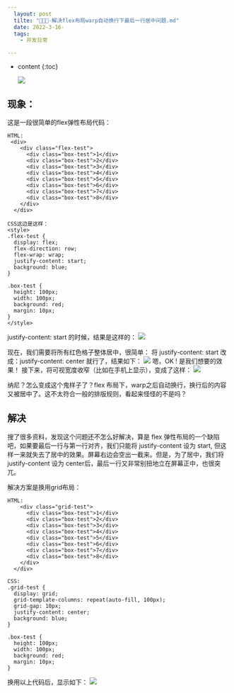 ```yaml
---
  layout: post
  tilte: "🦁🐼🦊-解决flex布局warp自动换行下最后一行居中问题.md"
  date: 2022-3-16-
  tags: 
    - 开发日常

---
```



* content
{:toc}


  ![](https://upload-images.jianshu.io/upload_images/15312191-60837754b15b426c.png?imageMogr2/auto-orient/strip%7CimageView2/2/w/1240)
## 现象：
这是一段很简单的flex弹性布局代码：
```
HTML:
 <div>
    <div class="flex-test">
      <div class="box-test">1</div>
      <div class="box-test">2</div>
      <div class="box-test">3</div>
      <div class="box-test">4</div>
      <div class="box-test">5</div>
      <div class="box-test">6</div>
      <div class="box-test">7</div>
      <div class="box-test">8</div>
    </div>
  </div>

CSS这边是这样：
<style>
.flex-test {
  display: flex;
  flex-direction: row;
  flex-wrap: wrap;
  justify-content: start;
  background: blue;
}

.box-test {
  height: 100px;
  width: 100px;
  background: red;
  margin: 10px;
}
</style>

```
justify-content: start 的时候，结果是这样的：
![](https://upload-images.jianshu.io/upload_images/15312191-6958017de3d562a5.png?imageMogr2/auto-orient/strip%7CimageView2/2/w/1240)

现在，我们需要将所有红色格子整体居中，很简单：
将 justify-content: start 改成：justify-content: center 就行了，结果如下：
![](https://upload-images.jianshu.io/upload_images/15312191-a618c42e4c444355.png?imageMogr2/auto-orient/strip%7CimageView2/2/w/1240)
嗯，OK ! 是我们想要的效果！
接下来，将可视宽度收窄（比如在手机上显示），变成了这样：
![](https://upload-images.jianshu.io/upload_images/15312191-ffae5ded5fa01849.png?imageMogr2/auto-orient/strip%7CimageView2/2/w/1240)

纳尼？怎么变成这个鬼样子了？flex 布局下，warp之后自动换行，换行后的内容又被居中了。这不太符合一般的排版规则，看起来怪怪的不是吗？
## 解决
搜了很多资料，发现这个问题还不怎么好解决，算是 flex 弹性布局的一个缺陷吧，如果要最后一行与第一行对齐，我们只能将 justify-content 设为 start, 但这样一来就失去了居中的效果。屏幕右边会空出一截来。但是，为了居中，我们将 justify-content 设为 center后，最后一行又非常别扭地立在屏幕正中，也很突兀。

解决方案是换用grid布局：
```
HTML:
    <div class="grid-test">
      <div class="box-test">1</div>
      <div class="box-test">2</div>
      <div class="box-test">3</div>
      <div class="box-test">4</div>
      <div class="box-test">5</div>
      <div class="box-test">6</div>
      <div class="box-test">7</div>
      <div class="box-test">8</div>
    </div>
  </div>

CSS:
.grid-test {
  display: grid;
  grid-template-columns: repeat(auto-fill, 100px);
  grid-gap: 10px;
  justify-content: center;
  background: blue;
}

.box-test {
  height: 100px;
  width: 100px;
  background: red;
  margin: 10px;
}
```
换用以上代码后，显示如下：
![](https://upload-images.jianshu.io/upload_images/15312191-5ba8363f0d435946.png?imageMogr2/auto-orient/strip%7CimageView2/2/w/1240)

